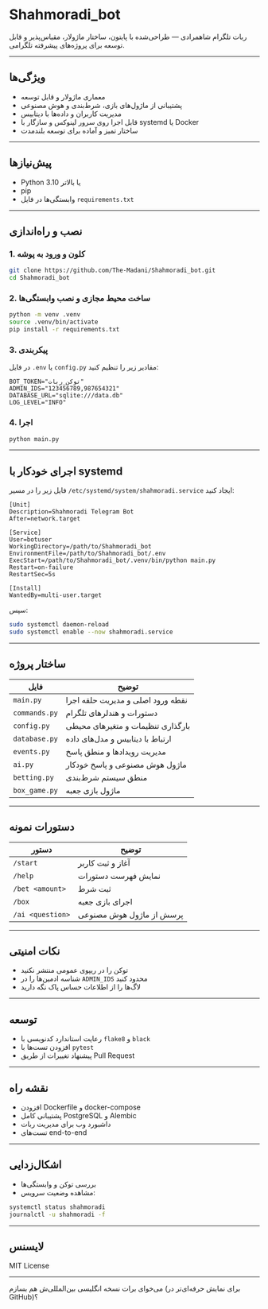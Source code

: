 # Shahmoradi_bot

ربات تلگرام شاهمرادی — طراحی‌شده با پایتون، ساختار ماژولار، مقیاس‌پذیر و قابل توسعه برای پروژه‌های پیشرفته تلگرامی.

---

## ویژگی‌ها

* معماری ماژولار و قابل توسعه
* پشتیبانی از ماژول‌های بازی، شرط‌بندی و هوش مصنوعی
* مدیریت کاربران و داده‌ها با دیتابیس
* قابل اجرا روی سرور لینوکس و سازگار با systemd یا Docker
* ساختار تمیز و آماده برای توسعه بلندمدت

---

## پیش‌نیازها

* Python 3.10 یا بالاتر
* pip
* وابستگی‌ها در فایل `requirements.txt`

---

## نصب و راه‌اندازی

### 1. کلون و ورود به پوشه

```bash
git clone https://github.com/The-Madani/Shahmoradi_bot.git
cd Shahmoradi_bot
```

### 2. ساخت محیط مجازی و نصب وابستگی‌ها

```bash
python -m venv .venv
source .venv/bin/activate
pip install -r requirements.txt
```

### 3. پیکربندی

در فایل `.env` یا `config.py` مقادیر زیر را تنظیم کنید:

```
BOT_TOKEN="توکن_ربات"
ADMIN_IDS="123456789,987654321"
DATABASE_URL="sqlite:///data.db"
LOG_LEVEL="INFO"
```

### 4. اجرا

```bash
python main.py
```

---

## اجرای خودکار با systemd

فایل زیر را در مسیر `/etc/systemd/system/shahmoradi.service` ایجاد کنید:

```
[Unit]
Description=Shahmoradi Telegram Bot
After=network.target

[Service]
User=botuser
WorkingDirectory=/path/to/Shahmoradi_bot
EnvironmentFile=/path/to/Shahmoradi_bot/.env
ExecStart=/path/to/Shahmoradi_bot/.venv/bin/python main.py
Restart=on-failure
RestartSec=5s

[Install]
WantedBy=multi-user.target
```

سپس:

```bash
sudo systemctl daemon-reload
sudo systemctl enable --now shahmoradi.service
```

---

## ساختار پروژه

| فایل          | توضیح                             |
| ------------- | --------------------------------- |
| `main.py`     | نقطه ورود اصلی و مدیریت حلقه اجرا |
| `commands.py` | دستورات و هندلرهای تلگرام         |
| `config.py`   | بارگذاری تنظیمات و متغیرهای محیطی |
| `database.py` | ارتباط با دیتابیس و مدل‌های داده  |
| `events.py`   | مدیریت رویدادها و منطق پاسخ       |
| `ai.py`       | ماژول هوش مصنوعی و پاسخ خودکار    |
| `betting.py`  | منطق سیستم شرط‌بندی               |
| `box_game.py` | ماژول بازی جعبه                   |

---

## دستورات نمونه

| دستور            | توضیح                    |
| ---------------- | ------------------------ |
| `/start`         | آغاز و ثبت کاربر         |
| `/help`          | نمایش فهرست دستورات      |
| `/bet <amount>`  | ثبت شرط                  |
| `/box`           | اجرای بازی جعبه          |
| `/ai <question>` | پرسش از ماژول هوش مصنوعی |

---

## نکات امنیتی

* توکن را در ریپوی عمومی منتشر نکنید
* شناسه ادمین‌ها را در `ADMIN_IDS` محدود کنید
* لاگ‌ها را از اطلاعات حساس پاک نگه دارید

---

## توسعه

* رعایت استاندارد کدنویسی با `flake8` و `black`
* افزودن تست‌ها با `pytest`
* پیشنهاد تغییرات از طریق Pull Request

---

## نقشه راه

* افزودن Dockerfile و docker-compose
* پشتیبانی کامل PostgreSQL و Alembic
* داشبورد وب برای مدیریت ربات
* تست‌های end-to-end

---

## اشکال‌زدایی

* بررسی توکن و وابستگی‌ها
* مشاهده وضعیت سرویس:

```bash
systemctl status shahmoradi
journalctl -u shahmoradi -f
```

---

## لایسنس

MIT License

---

می‌خوای برات نسخه انگلیسی بین‌المللی‌ش هم بسازم (برای نمایش حرفه‌ای‌تر در GitHub)؟
